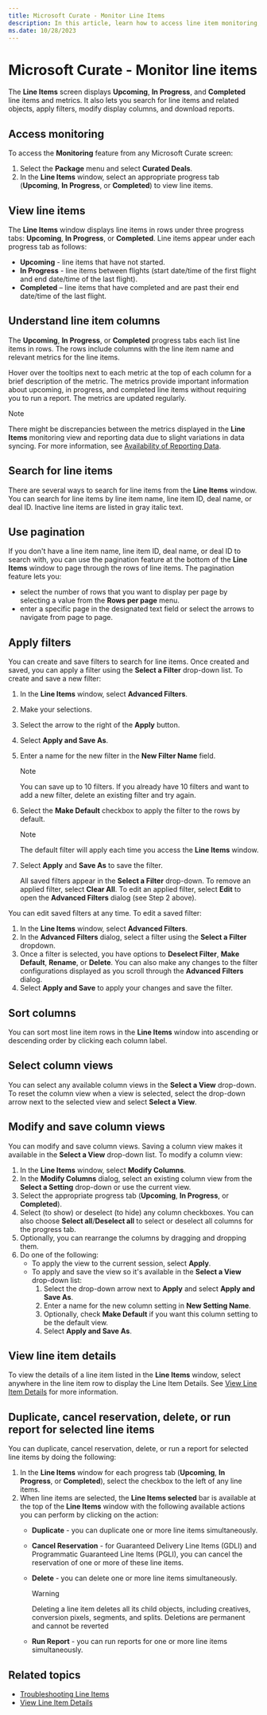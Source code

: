 ```yaml
---
title: Microsoft Curate - Monitor Line Items
description: In this article, learn how to access line item monitoring, understand line item metrics, search for related objects, apply filters, modify display columns, and download reports.
ms.date: 10/28/2023
---
```


# Microsoft Curate - Monitor line items

The **Line Items** screen displays **Upcoming**, **In Progress**, and **Completed** line items and metrics. It also lets you search for line items and related objects, apply filters, modify display columns, and download reports.

## Access monitoring

To access the **Monitoring** feature from any Microsoft Curate screen:

1. Select the **Package** menu and select **Curated Deals**.
1. In the **Line Items** window, select an appropriate progress tab (**Upcoming**, **In Progress**, or **Completed**) to view line items.

## View line items

The **Line Items** window displays line items in rows under three progress tabs: **Upcoming**, **In Progress**, or **Completed**. Line items appear under each progress tab as follows:

- **Upcoming** - line items that have not started.
- **In Progress** - line items between flights (start date/time of the first flight and end date/time of the last flight).
- **Completed** – line items that have completed and are past their end date/time of the last flight.

## Understand line item columns

The **Upcoming**, **In Progress**, or **Completed** progress tabs each list line items in rows. The rows include columns with the line item name and relevant metrics for the line items.

Hover over the tooltips next to each metric at the top of each column for a brief description of the metric. The metrics provide important information about upcoming, in progress, and completed line items without requiring you to run a report. The metrics are updated regularly.

> [!NOTE]
> There might be discrepancies between the metrics displayed in the **Line Items** monitoring view and reporting data due to slight variations in data syncing. For more information, see [Availability of Reporting Data](availability-of-reporting-data.md).

## Search for line items

There are several ways to search for line items from the **Line Items** window. You can search for line items by line item name, line item ID, deal name, or deal ID. Inactive line items are listed in gray italic text.

## Use pagination

If you don't have a line item name, line item ID, deal name, or deal ID to search with, you can use the pagination feature at the bottom of the **Line Items** window to page through the rows of line items. The pagination feature lets you:

- select the number of rows that you want to display per page by selecting a value from the **Rows per page** menu.
- enter a specific page in the designated text field or select the arrows to navigate from page to page.

## Apply filters

You can create and save filters to search for line items. Once created and saved, you can apply a filter using the **Select a Filter** drop-down list. To create and save a new filter:

1. In the **Line Items** window, select **Advanced Filters**.

1. Make your selections.

1. Select the arrow to the right of the **Apply** button.

1. Select **Apply and Save As**.

1. Enter a name for the new filter in the **New Filter Name** field.

    > [!NOTE]
    > You can save up to 10 filters. If you already have 10 filters and want to add a new filter, delete an existing filter and try again.

1. Select the **Make Default** checkbox to apply the filter to the rows by default.

    > [!NOTE]
    > The default filter will apply each time you access the **Line Items** window.

1. Select **Apply** and **Save As** to save the filter.

    All saved filters appear in the **Select a Filter** drop-down. To remove an applied filter, select **Clear All**. To edit an applied filter, select **Edit** to open the **Advanced Filters** dialog (see Step 2 above).

You can edit saved filters at any time. To edit a saved filter:

1. In the **Line Items** window, select **Advanced Filters**.
1. In the **Advanced Filters** dialog, select a filter using the **Select a Filter** dropdown.
1. Once a filter is selected, you have options to **Deselect Filter**, **Make Default**, **Rename**, or **Delete**. You can also make any changes to the filter configurations displayed as you scroll through the **Advanced Filters** dialog.
1. Select **Apply and Save** to apply your changes and save the filter.

## Sort columns

You can sort most line item rows in the **Line Items** window into ascending or descending order by clicking each column label.

## Select column views

You can select any available column views in the **Select a View** drop-down. To reset the column view when a view is selected, select the drop-down arrow next to the selected view and select **Select a View**.

## Modify and save column views

You can modify and save column views. Saving a column view makes it available in the **Select a View** drop-down list. To modify a column view:

1. In the **Line Items** window, select **Modify Columns**.
1. In the **Modify Columns** dialog, select an existing column view from the **Select a Setting** drop-down or use the current view.
1. Select the appropriate progress tab (**Upcoming**, **In Progress**, or **Completed**).
1. Select (to show) or deselect (to hide) any column checkboxes. You can also choose **Select all**/**Deselect all** to select or deselect all columns for the progress tab.
1. Optionally, you can rearrange the columns by dragging and dropping them.
1. Do one of the following:
    - To apply the view to the current session, select **Apply**.
    - To apply and save the view so it's available in the **Select a View** drop-down list:
      1. Select the drop-down arrow next to **Apply** and select **Apply and Save As**.
      1. Enter a name for the new column setting in **New Setting Name**.
      1. Optionally, check **Make Default** if you want this column setting to be the default view.
      1. Select **Apply and Save As**.

## View line item details

To view the details of a line item listed in the **Line Items** window, select anywhere in the line item row to display the Line Item Details. See [View Line Item Details](view-line-item-details-smw.md) for more information.

## Duplicate, cancel reservation, delete, or run report for selected line items

You can duplicate, cancel reservation, delete, or run a report for selected line items by doing the following:

1. In the **Line Items** window for each progress tab (**Upcoming**, **In Progress**, or **Completed**), select the checkbox to the left of any line items.
1. When line items are selected, the **Line Items selected** bar is available at the top of the **Line Items** window with the following available actions you can perform by clicking on the action:
    - **Duplicate** - you can duplicate one or more line items simultaneously.
    - **Cancel Reservation** - for Guaranteed Delivery Line Items (GDLI) and Programmatic Guaranteed Line Items (PGLI), you can cancel the reservation of one or more of these line items.
    - **Delete** - you can delete one or more line items simultaneously.

      > [!WARNING]
      > Deleting a line item deletes all its child objects, including creatives, conversion pixels, segments, and splits. Deletions are permanent and cannot be reverted

    - **Run Report** - you can run reports for one or more line items simultaneously.

## Related topics

- [Troubleshooting Line Items](curate-troubleshooting-line-items.md)
- [View Line Item Details](view-line-item-details-smw.md)
